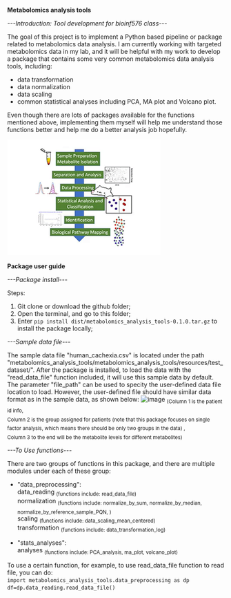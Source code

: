 **Metabolomics analysis tools**

*---Introduction: Tool development for bioinf576 class---*

The goal of this project is to implement a Python based pipeline or package related to metabolomics data analysis. I am currently working with targeted metabolomics data in my lab, and it will be helpful with my work to develop a package that contains some very common metabolomics data analysis tools, including:
* data transformation
* data normalization
* data scaling
* common statistical analyses including PCA, MA plot and Volcano plot. 

Even though there are lots of packages available for the functions mentioned above, implementing them myself will help me understand those functions better and help me do a better analysis job hopefully.  

![metabolomics analysis workflow](metabolomics_analysis_tools/resources/images/mwf.gif)

**Package user guide**

*---Package install---*

Steps:
1. Git clone or download the github folder;
2. Open the terminal, and go to this folder;
3. Enter `pip install dist/metabolomics_analysis_tools-0.1.0.tar.gz` to install the package locally;


*---Sample data file---*

The sample data file "human_cachexia.csv" is located under the path "metabolomics_analysis_tools/metabolomics_analysis_tools/resources/test_dataset/". After the package is installed, to load the data with the "read_data_file" function included, it will use this sample data by default. The parameter "file_path" can be used to specity the user-defined data file location to load. However, the user-defined file should have similar data format as in the sample data, as shown below:
<img width="1157" alt="image" src="https://user-images.githubusercontent.com/72659448/227754357-40e8be65-129d-47c1-b3ac-dbd6f3202eaf.png">
<sub> (Column 1 is the patient id info,\
Column 2 is the group assigned for patients (note that this package focuses on single factor analysis, which means there should be only two groups in the data) ,\
Column 3 to the end will be the metabolite levels for different metabolites) </sub>


*---To Use functions---*

There are two groups of functions in this package, and there are multiple modules under each of these group:
* "data_preprocessing": \
  data_reading <sub>(functions include: read_data_file)</sub>\
  normalization <sub>(functions include: normalize_by_sum, normalize_by_median, normalize_by_reference_sample_PQN, )</sub>\
  scaling <sub>(functions include: data_scaling_mean_centered)</sub>\
  transformation <sub>(functions include: data_transformation_log)</sub>
  
* "stats_analyses": \
  analyses <sub>(functions include: PCA_analysis, ma_plot, volcano_plot)</sub>

To use a certain function, for example, to use read_data_file function to read file, you can do: \
`import metabolomics_analysis_tools.data_preprocessing as dp` \
`df=dp.data_reading.read_data_file()`






